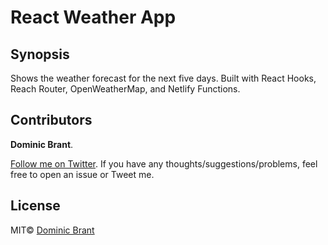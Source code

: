 # React Weather App

## Synopsis

Shows the weather forecast for the next five days. Built with React Hooks, Reach Router, OpenWeatherMap, and Netlify Functions.

## Contributors

**Dominic Brant**.

[Follow me on Twitter](https://twitter.com/dombrant). If you have any thoughts/suggestions/problems, feel free to open an issue or Tweet me.

## License

MIT© [Dominic Brant](https://dombrant.com)

